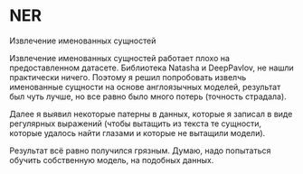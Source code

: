# NER
Извлечение именованных сущностей

Извлечение именованных сущностей работает плохо на предоставленном датасете. Библиотека Natasha и DeepPavlov, не нашли практически ничего. 
Поэтому я решил попробовать извелчь именованные сущности на основе англоязычных моделей, результат был чуть лучше, но все равно было много потерь (точность страдала). 

Далее я выявил некоторые патерны в данных, которые я записал в виде регулярных выражений (чтобы вытащить из текста те сущности, которые удалось найти глазами и которые не вытащили модели). 

Результат всё равно получился грязным. Думаю, надо попытаться обучить собственную модель, на подобных данных.
